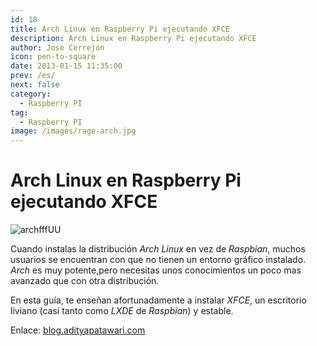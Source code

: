 ```yaml
---
id: 18
title: Arch Linux en Raspberry Pi ejecutando XFCE
description: Arch Linux en Raspberry Pi ejecutando XFCE
author: Jose Cerrejon
icon: pen-to-square
date: 2013-01-15 11:35:00
prev: /es/
next: false
category:
  - Raspberry PI
tag:
  - Raspberry PI
image: /images/rage-arch.jpg
---
```


# Arch Linux en Raspberry Pi ejecutando XFCE

![archfffUU](/images/rage-arch.jpg)

Cuando instalas la distribución *Arch Linux* en vez de *Raspbian*, muchos usuarios se encuentran con que no tienen un entorno gráfico instalado. *Arch* es muy potente,pero necesitas unos conocimientos un poco mas avanzado que con otra distribución. 

En esta guía, te enseñan afortunadamente a instalar *XFCE*, un escritorio liviano (casi tanto como *LXDE* de *Raspbian*) y estable.

Enlace: [blog.adityapatawari.com](http://blog.adityapatawari.com/2013/01/arch-linux-on-raspberry-pi.html)